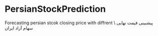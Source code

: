 # PersianStockPrediction
Forecasting persian stcok closing price with diffrent \ پیشبینی قیمت نهایی سهام آزاد ایران 
